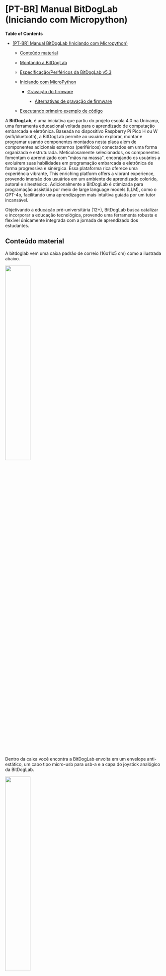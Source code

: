 # [PT-BR] Manual BitDogLab (Iniciando com Micropython)

**Table of Contents**

- [[PT-BR] Manual BitDogLab (Iniciando com Micropython)](pt-br-manual-bitdoglab-iniciando-com-micropython)

	- [Conteúdo material](conte%C3%BAdo-material)

	- [Montando a BitDogLab](montando-a-bitdoglab)

	- [Especificação/Periféricos da BitDogLab v5.3](especifica%C3%A7%C3%A3operif%C3%A9ricos-da-bitdoglab-v53)

	- [Iniciando com MicroPython](iniciando-com-mircopython)

		- [Gravação do firmware](grava%C3%A7%C3%A3o-do-firmware)

			- [Alternativas de gravação de firmware](alternativas-de-grava%C3%A7%C3%A3o-de-firmware)

	- [Executando primeiro exemplo de código](executando-primeiro-exemplo-de-c%C3%B3digo)


A **BitDogLab**, é uma iniciativa que partiu do projeto escola 4.0 na Unicamp, uma ferramenta educacional voltada para o aprendizado de computação embarcada e eletrônica. Baseada no dispositivo Raspberry Pi Pico H ou W (wifi/bluetooth), a BitDogLab permite ao usuário explorar, montar e programar usando componentes montados nesta placa além de componentes adicionais externos (periféricos) conectados em uma forma organizada e estruturada. Meticulosamente selecionados, os componentes fomentam o aprendizado com "mãos na massa", encorajando os usuários a evoluírem suas habilidades em programação embarcada e eletrônica de forma progressiva e sinérgica. Essa plataforma rica oferece uma experiência vibrante, This enriching platform offers a vibrant experience, provendo imersão dos usuários em um ambiente de aprendizado colorido, autoral e sinestésico. Adicionalmente a BitDogLab é otimizada para programação assistida por meio de large language models (LLM), como o GPT-4o, facilitando uma aprendizagem mais intuitiva guiada por um tutor incansável.

Objetivando a educação pré-universitária (12+), BitDogLab busca catalizar e incorporar a educação tecnológica, provendo uma ferramenta robusta e flexível únicamente integrada com a jornada de aprendizado dos estudantes.

## Conteúdo material

A bitdoglab vem uma caixa padrão de correio (16x11x5 cm) como a ilustrada abaixo.

<img src="./illustrations/box.png" width=40% height=40%>

Dentro da caixa você encontra a BitDogLab envolta em um envelope anti-estático, um cabo tipo micro-usb para usb-a e a capa do joystick analógico da BitDogLab.

<img src="./illustrations/open-box.png" width=40% height=40%>

Cabo tipo micro-usb para usb-a

<img src="./illustrations/microusb-usba.png" width=25% height=25%>

Capa do joystick

<img src="./illustrations/joystick-cap.png" width=25% height=25%>

## Montando a BitDogLab

Retire a placa do envelope anti-estático.

<img src="./illustrations/bitdoglab-antistaticbag.png" width=70% height=70%>

Plugue a capa do joystick na BitDogLab como ilustrado abaixo.

<img src="./illustrations/joystick-cap-bitdoglab.png" width=40% height=40%>

Dessa forma a BitDogLab estará pronta para uso

<img src="./illustrations/joystick-assembled.png" width=40% height=40%>

## Especificação/Periféricos da BitDogLab v5.3

<img src="https://github.com/BitDogLab/BitDogLab/blob/main/kicad/bitdoglabsmd/bitdoglab_main/bitdoglab_smd_top.jpg" width=40% height=40%>
<img src="https://github.com/BitDogLab/BitDogLab/blob/main/kicad/bitdoglabsmd/bitdoglab_main/bitdoglab_smd_bot.jpg" width=40% height=40%>

A Placa BitDogLab é uma plataforma completa indicada para ensino de software/sistemas embarcados.
O módulo Microcontrolador é o cérebro da placa, composto pelo microcontrolador [Raspberry Pi Pico W](https://www.raspberrypi.com/documentation/microcontrollers/raspberry-pi-pico.html "Raspberry Pi Pico W") com as seguintes especificações:
- Microcontrolador RP2040 microcontroller
- Módulo castelado para soldagem direta na placa base BitDogLab
- Processador Dual-core Arm Cortex-M0+, clock flexivel até 133 MHz
- 264kB SRAM e 2MB QSPI flash embarcado
- Rede sem fio do tipo LAN 2.4GHz 802.11n
- Bluetooth 5.2
- 26 pinos multifuncionais (GPIO), incluindo 3 pinos analógicos
- Controladores: 2 × UART, 2 × SPI, 2 × I2C e 16 canais PWM 
- Controlador USB 1.1 com PHY, suportando modos host e device
- 8x I/Os programáveis (PIO) por meio de máquinas de estado para periféricos customizados
- Tensão de entrada de 1.8–5.5V DC
- Temperatura de operação de -20°C to +70°C
- Programação do tipo Drag-and-drop usando mass storage USB
- Modo de operação de baixo consumo e dormente
- Clock preciso e sensor de temperatura embarcado
- Bibliotecas de aceleração de cálculos inteiros e de ponto flutuante no chip

Pinout Raspberry Pi Pico W

<img src="https://github.com/BitDogLab/BitDogLab/blob/main/doc/illustrations/picow-pinout.svg" width=70% height=70%>

Lista de periféricos embarcados na placa BitDogLab:
1) A BitDogLab possui uma Bateria 3.7V 2200Mah Li-Ion CR18650 e seu devido suporte de bateria.

<img src="./illustrations/battery.png" width=50% height=50%>

2) LED Colorido (SMD5050 RGB LEDs ROHS)

<img src="./illustrations/led-rgb.png" width=25% height=25%>

3) Display OLED (0.96 polegadas I2C 128x64 oled display)

<img src="./illustrations/oled.png" width=25% height=25%>

4) Matriz de LEDs coloridos (LED-RGB 5x5 5050 WS2812)

<img src="./illustrations/led-rgb-array.png" width=30% height=30%>

5) Microfone com amplificador de áudio (MAX4466EXK)

<img src="./illustrations/mic.png" width=25% height=25%>

6) Joystick Analógico (Plugin 13x13mm Multi-Dir ROHS)

<img src="./illustrations/analog-joystick.png" width=25% height=25%>

7) Botões (A e B) - Chave Táctil 12x12x7.5 mm

<img src="./illustrations/buttons.png" width=60% height=60%>

8) Buzzers (Esquerdo e Direito) - 80dB Externally Driven Magnetic 2.7kHz SMD, 8.5x8.5mm Buzzers ROHS

<img src="./illustrations/stereo-buzzers.png" width=60% height=60%>

9) Conectores de sensores de expansão I2C (1 e 0) - 2.5mm Plugin,P=2.5mm Wire To Board Connector ROHS
- I2C1 (pino 1 – esquerda)
	- 1: GP3 (SCL I2C1)
	- 2: GP2 (SDA I2C1)
	- 3: 3.3V
	- 4: GND referencia
- I2C0 (pino 1 – esquerda)
	- 1: GP1 (SCL I2C0)
	- 2: GP0 (SDA I2C0)
	- 3: 3.3V
	- 4: GND referencia

<img src="./illustrations/i2c-sensor-actuator.png" width=50% height=50%>

10) Circuito de gerenciamento de energia - IP5306 ESOP-8 Battery Management ICs ROHS (Fully-Integrated Power Bank System-On-Chip with 2.1A charger, 2.4A discharger)

<img src="./illustrations/battery-charger.png" width=25% height=25%>

11) Conector de expansão de GPIOs (pino 1 canto superior esquerdo) - 2.54mm Straight Gold Brass 2x7P 7 Push - Pull P=2.54mm IDC Connectors ROHS
- 1: GND referencia
- 2: VSYS (5V)
- 3: 3.3V
- 4: GP8
- 5: GP28
- 6: GP9
- 7: AGND
- 8: GP4
- 9: GP17
- 10: GP20
- 11: GP16
- 12: GP19
- 13: GND referencia
- 14: GP18

<img src="./illustrations/idc-connector.png" width=20% height=20%>

12) Botão de reset - 8mm Round Button Brick nogging SPST SMD Tactile Switches ROHS

<img src="./illustrations/reset-button.png" width=25% height=25%>

13) Conector para painel solar (6V) - 1x2P -40℃~+105℃ 8A 130V Green 18~26 Straight 2.54mm 0.5~1 1 2 Plugin,P=2.54mm Screw terminal ROHS

<img src="./illustrations/solar-conn.png" width=25% height=25%>

14) Conector para bateria externa - 1x2P -40℃~+105℃ 8A 130V Green 18~26 Straight 2.54mm 0.5~1 1 2 Plugin,P=2.54mm Screw terminal ROHS

<img src="./illustrations/ext-battery.png" width=25% height=25%>

15) Chave liga-desliga (um toque = liga, dois toques em menos de 1 segundo = desliga)

<img src="./illustrations/on-off-button.png" width=25% height=25%>

16) Pinos e expansão para painel compatível com garras jacaré ou parafusos (1x5 header esquerdo e direito, cor preta)
- 1x5 header esquerdo J5 (pino 5 na esquerda, pino 1 na direita):
	- 5: AGND
	- 4: GP28 (se solder jumper JP1 ativo)
	- 3: GND referencia
	- 2: 3.3V
	- 1: VSYS (5V)
- 1x5 header direito J12 (pino 5 na esquerda, pino 1 na direita):
	- 5: GND
	- 4: GP0
	- 3: GP1
	- 2: GP2
	- 1: GP3

<img src="./illustrations/expansion-pins.png" width=60% height=60%>
<img src="./illustrations/i2c-ext-pin.png" width=60% height=60%>

17) Jumper de seleção de conversor analógico digital (pino ANA-IN no painel jacaré ou microfone), pino 1 indicado com marcação J1

<img src="./illustrations/jumper-analog-in.png" width=10% height=10%>

## Iniciando com MicroPython

Para programar a Raspberry Pi Pico ou Pico W, precisamos realizar duas configurações iniciais, que são a configuração da Thonny IDE e a gravação do firmware para a linguagem Python.

O primeiro passo para a programação da placa é a instalação da Thonny IDE, que é o ambiente onde desenvolvemos e pelo qual gravamos o código na placa. Para isso, acesse a página de download da IDE abaixo.
https://thonny.org/

Em seguida então escolha a opção certa para o seu sistema operacional, como mostrado abaixo quando você posicionar o mouse no sistema operacional desejado.
Windows:

<img src="./illustrations/thonny-windows.png" width=60% height=60%>

Mac:

<img src="./illustrations/thonny-mac.png" width=60% height=60%>

Linux:

<img src="./illustrations/thonny-linux.png" width=60% height=60%>

Com o arquivo baixado (em computadores Windows ou macOS), instale a Thonny IDE seguindo os passos do instalador. Em computadores Linux a instalação será feita automaticamente com o envio do comando no terminal. Assim que a instalação da IDE for concluída, abra-a.

A configuração que precisa ser feita na Thonny IDE para a programação da Raspberry Pi Pico é alterar o interpretador que será usado para a execução do código. Para isso, acesse as configurações da IDE, seguindo o caminho a seguir (Tools > Options).

<img src="./illustrations/thonny-tools-options.png" width=80% height=80%>

Ao selecionar essa opção, será aberta uma janela com as configurações da IDE, como a da imagem a seguir. Não é necessária nenhuma configuração na seção "geral" ("General"), portanto apenas acesse a seção "Interpreter", como demarcado na imagem, e selecione o tipo de interpretador desejado, no nosso caso o **MicroPython (Raspberry Pi Pico)**.

<img src="./illustrations/thonny-interpreter.png" width=60% height=60%>

### Gravação do firmware

Com essa configuração finalizada, está na hora de gravar o firmware do interpretador MicroPython na placa. Para isso, pressione o botão "BOOTSEL" da sua Raspberry Pi Pico, enquanto ela ainda está desconectada. Então conecte-a ao seu computador usando o cabo Micro USB, mantendo o botão pressionado. Depois que o cabo for completamente inserido no conector da placa, você já pode soltar o botão, como no GIF a seguir.

<img src="./illustrations/usb-conn-ok.png" width=60% height=60%>

<img src="./illustrations/bootsel.png" width=60% height=60%>

https://github.com/user-attachments/assets/af29f560-eb8b-4e25-add5-d71e613a0b1c

https://github.com/BitDogLab/BitDogLab/blob/main/doc/illustrations/bootsel-animation.mp4

<img src="./illustrations/bootsel-pressed.png" width=60% height=60%>

Esse procedimento faz com que a placa entre em modo de gravação de firmware e seja reconhecida como um disco removível. Inclusive você também poderá vê-la no diretório de discos do seu computador, como nesta imagem.

<img src="./illustrations/RPI-RP2.png" width=25% height=25%>

Neste momento, abra novamente a seção "Interpreter" das configurações da Thonny IDE, para a gravação do firmware da placa. Ao acessar novamente essa seção, você verá que a janela está um pouco diferente agora, como a da imagem abaixo.

<img src="./illustrations/thonny-port-install-update.png" width=60% height=60%>

A porta serial da placa é por padrão selecionada automaticamente pela IDE (opção "Try to detect port automatically" no campo "Port"), porém é possível realizar essa configuração manualmente se você estiver trabalhando com mais de uma placa ao mesmo tempo. Para isso, basta clicar sobre o campo "Port" para expandir as portas seriais disponíveis, e então selecionar a porta correspondente da sua placa no seu computador (o "Gerenciador de Dispositivos" do seu computador pode ajudar nesta seleção).

Com esta janela aberta, clique sobre a opção "Install or update firmware", como demarcado na imagem acima. Isso abrirá uma segunda janela com as informações sobre o disco e a versão do firmware que será gravado, como na imagem a seguir.

<img src="./illustrations/select-pipico.png" width=60% height=60%>
<img src="./illustrations/install-micropython.png" width=60% height=60%>

A seleção do disco que será gravado é automática, portanto apenas certifique-se de que o dispositivo que será gravado está com o nome "Raspberry Pi RP2", como demarcado na imagem acima.

Se essa seleção estiver correta, pressione o botão "Install" e aguarde alguns instantes. Assim que a gravação começar, será apresentada uma barra de progresso, e quando a gravação for concluída, será apresentada a mensagem "DONE!" ao lado da barra de progresso.

Assim que a gravação estiver finalizada, você pode fechar essa janela de gravação e fechar a janela de configuração da Thonny IDE. Para que a placa saia do modo de gravação de firmware, é necessário desconectar e reconectar a placa, porém, desta vez, sem pressionar o botão "BOOTSEL".

Agora a sua Raspberry Pi Pico já está pronta para receber códigos Python!

#### Alternativas de gravação de firmware

Drag and drop direto do arquivo de firmware baixado no disco montado RPI-RP2 no seu computador.

<img src="./illustrations/RPI-RP2.png" width=25% height=25%>

Firmware Oficial MicroPython Raspberry Pi Pico: https://micropython.org/download/RPI_PICO/
Firmware Oficial MicroPython Raspberry Pi Pico W: https://micropython.org/download/RPI_PICO_W/

Firmware BitDogLab, compilado já com as bibliotecas de sensores e atuadores ahtx0 (Sensor de temperatura/umidade AHT10 i2c), bh1750 (Sensor de luminosidade i2c) e ssd1306 (Oled i2c): https://github.com/BitDogLab/BitDogLab/tree/main/Firmware
Firmware Raspberry Pi Pico: https://github.com/BitDogLab/BitDogLab/blob/main/Firmware/BitDogLab.uf2
Firmware Raspberry Pi Pico W: https://github.com/BitDogLab/BitDogLab/blob/main/Firmware/BitDogLab_W.uf2

## Executando primeiro exemplo de código

Com a configuração finalizada e com a gravação de firmware concluída, digite o código a seguir na Thonny IDE (Acendendo o Led embarcado na Raspberry Pi Pico ou Pico W).

```python
import machine #biblioteca de controle do microcontrolador (machine)
import time #biblioteca de controle dos recursos de temporização

led = machine.Pin('LED', machine.Pin.OUT) #configura o pino LED como um pino de saida e cria um objeto 'led' da classe Pin (Pino)

while True: #enquanto for True for verdadeiro, ou seja, para sempre, faça...
  led.value(True)  #Liga o LED
  time.sleep(1)   #espera 1 segundo
  led.value(False)  #desliga o LED
  time.sleep(1)   #espera por 1 segundo
```

O código inicia com as adições da instância "Pin" da biblioteca "machine" do interpretador MicroPython e da função "sleep" da biblioteca "time" da própria linguagem Python. Feito isso, é criado o objeto led como uma saída do sistema conectada ao 'LED' da placa (esse objeto evita que você tenha que diferenciar o GPIO entre as placas Pi Pico e Pi Pico W), graças ao comando led = Pin('LED', Pin.OUT).

Já na repetição do código (função while True), apenas acendemos (led.value(True)) e apagamos (led.value(False)) o LED, com uma interrupção de 1 segundo (time.sleep(1)) a cada mudança de estado (de "high" para "low", e vice versa).

Após digitar o código na Thonny IDE, pressione o botão "Run", demarcado em amarelo na imagem abaixo, para executar o código.

<img src="./illustrations/led-blink-save-pipico.png" width=100% height=100%>

Após selecionar essa opção, será aberta uma segunda janela requisitando o nome do arquivo, como na imagem a seguir (main.py).

<img src="./illustrations/led-blink-mainpy.png" width=100% height=100%>

Neste momento, digite um nome para o arquivo com a extensão ".py" (como feito na imagem acima), e então pressione o botão "OK". Assim que o arquivo for salvo na placa, ela já começará a executá-lo, piscando o LED de 1 em 1 segundo, como no vídeo a seguir.

https://github.com/user-attachments/assets/31ae1e8b-52e4-4fde-a836-95af6cfb6a52

https://github.com/BitDogLab/BitDogLab/blob/main/doc/illustrations/led-blink.mp4
